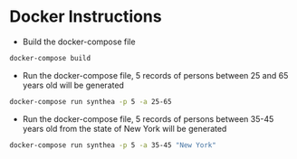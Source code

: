 # Docker Instructions

- Build the docker-compose file
```bash
docker-compose build
```

- Run the docker-compose file, 5 records of persons between 25 and 65 years old will be generated
```bash
docker-compose run synthea -p 5 -a 25-65
```

- Run the docker-compose file, 5 records of persons between 35-45 years old from the state of New York will be generated
```bash
docker-compose run synthea -p 5 -a 35-45 "New York"
```





